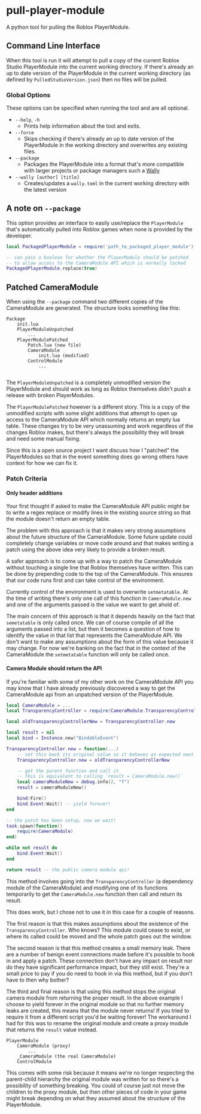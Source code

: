 # pull-player-module
A python tool for pulling the Roblox PlayerModule.

## Command Line Interface

When this tool is run it will attempt to pull a copy of the current Roblox Studio PlayerModule into the current working directory. If there's already an up to date version of the PlayerModule in the current working directory (as defined by `PulledStudioVersion.json`) then no files will be pulled.

### Global Options

These options can be specified when running the tool and are all optional.

* `--help`, `-h`
	* Prints help information about the tool and exits.
* `--force`
	* Skips checking if there's already an up to date version of the PlayerModule in the working directory and overwrites any existing files.
* `--package`
	* Packages the PlayerModule into a format that's more compatible with larger projects or package managers such a [Wally](https://github.com/UpliftGames/wally)
* `--wally [author] [title]`
	* Creates/updates a `wally.toml` in the current working directory with the latest version

## A note on `--package`

This option provides an interface to easily use/replace the `PlayerModule` that's automatically pulled into Roblox games when none is provided by the developer.

```Lua
local PackagedPlayerModule = require('path_to_packaged_player_module')

-- can pass a boolean for whether the PlayerModule should be patched
-- to allow access to the CameraModule API which is normally locked
PackagedPlayerModule.replace(true)
```

## Patched CameraModule

When using the `--package` command two different copies of the CameraModule are generated. The structure looks something like this:

```
Package
	init.lua
	PlayerModuleUnpatched
		...
	PlayerModulePatched
		Patch.lua (new file)
		CameraModule
			init.lua (modified)
		ControlModule
			...
		
```
The `PlayerModuleUnpatched` is a completely unmodified version the PlayerModule and should work as long as Roblox themselves didn't push a release with broken PlayerModules.

The `PlayerModulePatched` however is a different story. This is a copy of the unmodified scripts with some slight additions that attempt to open up access to the CameraModule API which normally returns an empty lua table. These changes try to be very unassuming and work regardless of the changes Roblox makes, but there's always the possibility they will break and need some manual fixing. 

Since this is a open source project I want discuss how I "patched" the PlayerModules so that in the event something does go wrong others have context for how we can fix it.

### Patch Criteria

#### Only header additions

Your first thought if asked to make the CameraModule API public might be to write a regex replace or modify lines in the existing source string so that the module doesn't return an empty table.

The problem with this approach is that it makes very strong assumptions about the future structure of the CameraModule. Some future update could completely change variables or move code around and that makes writing a patch using the above idea very likely to provide a broken result.

A safer approach is to come up with a way to patch the CameraModule without touching a single line that Roblox themselves have written. This can be done by prepending code to the top of the CameraModule. This ensures that our code runs first and can take control of the environment.

Currently control of the environment is used to overwrite `setmetatable`. At the time of writing there's only one call of this function in `CameraModule.new` and one of the arguments passed is the value we want to get ahold of.

The main concern of this approach is that it depends heavily on the fact that `semetatable` is only called once. We can of course compile of all the arguments passed into a list, but then it becomes a question of how to identify the value in that list that represents the CameraModule API. We don't want to make any assumptions about the form of this value because it may change. For now we're banking on the fact that in the context of the CameraModule the `setmetatable` function will only be called once.

#### Camera Module should return the API

If you're familiar with some of my other work on the CameraModule API you may know that I have already previously discovered a way to get the CameraModule api from an unpatched version of the PlayerModule.

```Lua
local CameraModule = ...
local TransparencyController = require(CameraModule.TransparencyController)

local oldTransparencyControllerNew = TransparencyController.new

local result = nil
local bind = Instance.new("BindableEvent")

TransparencyController.new = function(...)
	-- set this back its original value so it behaves as expected next time it's called
	TransparencyController.new = oldTransparencyControllerNew

	-- get the parent function and call it
	-- this is equivalent to calling `result = CameraModule.new()`
	local cameraModuleNew = debug.info(2, "f")
	result = cameraModuleNew()

	bind:Fire()
	bind.Event:Wait() -- yield forever!
end

-- the patch has been setup, now we wait!
task.spawn(function()
	require(CameraModule)
end)

while not result do
	bind.Event:Wait()
end

return result -- the public camera module api!
```

This method involves going into the `TransparencyController` (a dependency module of the CameraModule) and modifying one of its functions temporarily to get the `CameraModule.new` function then call and return its result.

This does work, but I chose not to use it in this case for a couple of reasons.

The first reason is that this makes assumptions about the existence of the `TransparencyController`. Who knows? This module could cease to exist, or where its called could be moved and the whole patch goes out the window.

The second reason is that this method creates a small memory leak. There are a number of benign event connections made before it's possible to hook in and apply a patch. These connection don't have any impact on result nor do they have significant performance impact, but they still exist. They're a small price to pay if you do need to hook in via this method, but if you don't have to then why bother?

The third and final reason is that using this method stops the original camera module from returning the proper result. In the above example I choose to yield forever in the original module so that no further memory leaks are created, this means that the module never returns! If you tried to require it from a different script you'd be waiting forever! The workaround I had for this was to rename the original module and create a proxy module that returns the `result` value instead. 

```
PlayerModule
	CameraModule (proxy)
		...
	_CameraModule (the real CameraModule)
	ControlModule
```

This comes with some risk because it means we're no longer respecting the parent-child hierarchy the original module was written for so there's a possibility of something breaking. You could of course just not move the children to the proxy module, but then other pieces of code in your game might break depending on what they assumed about the structure of the PlayerModule.